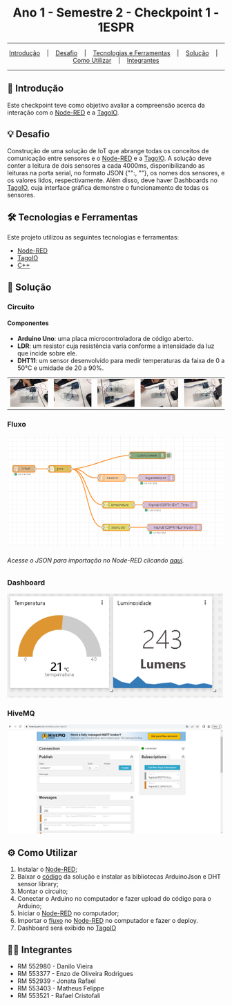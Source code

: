 <h1 align="center">Ano 1 - Semestre 2 - Checkpoint 1 - 1ESPR</h1>

<hr/>

<p align="center">
  <a href="#pushpin-Introdução">Introdução</a>
  &nbsp;&nbsp;&nbsp;|&nbsp;&nbsp;&nbsp;
  <a href="#bulb-Desafio">Desafio</a>
  &nbsp;&nbsp;&nbsp;|&nbsp;&nbsp;&nbsp;
  <a href="#hammer_and_wrench-Tecnologias-e-Ferramentas">Tecnologias e Ferramentas</a>
  &nbsp;&nbsp;&nbsp;|&nbsp;&nbsp;&nbsp;
  <a href="#floppy_disk-Solução">Solução</a>
  &nbsp;&nbsp;&nbsp;|&nbsp;&nbsp;&nbsp;
  <a href="#gear-Como-Utilizar">Como Utilizar</a>
  &nbsp;&nbsp;&nbsp;|&nbsp;&nbsp;&nbsp;
  <a href="#technologist-Integrantes">Integrantes</a>
</p>

<hr/>

## :pushpin: Introdução
Este checkpoint teve como objetivo avaliar a compreensão acerca da interação com o [Node-RED](https://nodered.org/) e a [TagoIO](https://tago.io/).

## :bulb: Desafio
Construção de uma solução de IoT que abrange todas os conceitos de comunicação entre sensores e o [Node-RED](https://nodered.org/) e a [TagoIO](https://tago.io/).
A solução deve conter a leitura de dois sensores a cada 4000ms, disponibilizando as leituras na porta serial, no formato JSON {"":, ""}, os nomes dos sensores, e os valores lidos, respectivamente.
Além disso, deve haver Dashboards no [TagoIO](https://tago.io/), cuja interface gráfica demonstre o funcionamento de todas os sensores.

## :hammer_and_wrench: Tecnologias e Ferramentas
Este projeto utilizou as seguintes tecnologias e ferramentas:
* [Node-RED](https://nodered.org/)
* [TagoIO](https://tago.io/)
* [C++](https://pt.wikipedia.org/wiki/C%2B%2B)

## :floppy_disk: Solução
### Circuito
<h4>Componentes</h4>
<ul>
  <li><b>Arduino Uno</b>: uma placa microcontroladora de código aberto.</li>
  <li><b>LDR</b>: um resistor cuja resistência varia conforme a intensidade da luz que incide sobre ele.</li>
  <li><b>DHT11</b>: um sensor desenvolvido para medir temperaturas da faixa de 0 a 50°C e umidade de 20 a 90%.</li>
</ul>
<table>
  <tr>
    <td>
      <img src="https://github.com/Rafafaaa-FIAP/EDG-sem2-checkpoint2/blob/main/images/circuit-1.png" alt="circuit 1" width="300" />
    </td>
    <td>
      <img src="https://github.com/Rafafaaa-FIAP/EDG-sem2-checkpoint2/blob/main/images/circuit-2.png" alt="circuit 2" width="300" />
    </td>
    <td>
      <img src="https://github.com/Rafafaaa-FIAP/EDG-sem2-checkpoint2/blob/main/images/circuit-3.png" alt="circuit 3" width="300" />
    </td>
    <td>
      <img src="https://github.com/Rafafaaa-FIAP/EDG-sem2-checkpoint2/blob/main/images/circuit-4.png" alt="circuit 4" width="300" />
    </td>
    <td>
      <img src="https://github.com/Rafafaaa-FIAP/EDG-sem2-checkpoint2/blob/main/images/circuit-5.png" alt="circuit 5" width="300" />
    </td>
  </tr>
</table>

### Fluxo
<img src="https://github.com/Rafafaaa-FIAP/EDG-sem2-checkpoint2/blob/main/images/flow node-red.png" alt="flow" width="500" />
<h6>Acesse o JSON para importação no Node-RED clicando <a href="https://github.com/Rafafaaa-FIAP/EDG-sem2-checkpoint2/blob/main/flows.json">aqui</a>.</h6>

### Dashboard
<img src="https://github.com/Rafafaaa-FIAP/EDG-sem2-checkpoint2/blob/main/images/dashboard tago.png" alt="dashboard" width="500" />

### HiveMQ
<img src="https://github.com/Rafafaaa-FIAP/EDG-sem2-checkpoint2/blob/main/images/hivemq.png" alt="hivemq" width="500" />

## :gear: Como Utilizar
1. Instalar o [Node-RED](https://nodered.org/);
2. Baixar o [código](https://github.com/Rafafaaa-FIAP/EDG-sem2-checkpoint2/blob/main/code.ino) da solução e instalar as bibliotecas ArduinoJson e DHT sensor library;
3. Montar o circuito;
4. Conectar o Arduino no computador e fazer upload do código para o Arduino;
5. Iniciar o [Node-RED](https://nodered.org/) no computador;
6. Importar o [fluxo](https://github.com/Rafafaaa-FIAP/EDG-sem2-checkpoint2/blob/main/flows.json) no [Node-RED](https://nodered.org/) no computador e fazer o deploy.
7. Dashboard será exibido no [TagoIO](https://tago.io/)

## :technologist: Integrantes
* RM 552980 - Danilo Vieira
* RM 553377 - Enzo de Oliveira Rodrigues
* RM 552939 - Jonata Rafael
* RM 553403 - Matheus Felippe
* RM 553521 - Rafael Cristofali
